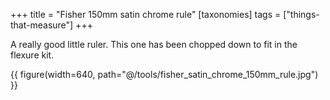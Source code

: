+++
title = "Fisher 150mm satin chrome rule"
[taxonomies]
tags = ["things-that-measure"]
+++

A really good little ruler. This one has been chopped down to fit in the flexure kit. 

{{ figure(width=640, path="@/tools/fisher_satin_chrome_150mm_rule.jpg") }}
